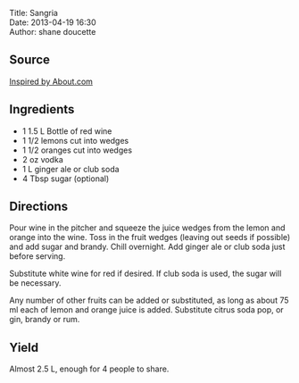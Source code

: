 Title: Sangria  
Date: 2013-04-19 16:30  
Author: shane doucette  

## Source

[Inspired by About.com](http://wine.about.com/od/redwines/r/basicSangria.htm)

## Ingredients
+ 1 1.5 L Bottle of red wine
+ 1 1/2 lemons cut into wedges
+ 1 1/2 oranges cut into wedges
+ 2 oz vodka
+ 1 L ginger ale or club soda
+ 4 Tbsp sugar (optional)

## Directions
Pour wine in the pitcher and squeeze the juice wedges from the lemon and orange into the wine. Toss in the fruit wedges (leaving out seeds if possible) and add sugar and brandy. Chill overnight. Add ginger ale or club soda just before serving. 

Substitute white wine for red if desired.  If club soda is used, the sugar will be necessary.

Any number of other fruits can be added or substituted, as long as about 75 ml each of lemon and orange juice is added.  Substitute citrus soda pop, or gin, brandy or rum. 

## Yield
Almost 2.5 L, enough for 4 people to share.
